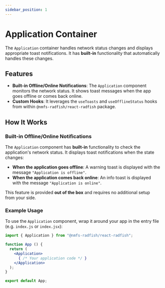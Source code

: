 ```yaml
---
sidebar_position: 1
---
```


# Application Container

The `Application` container handles network status changes and displays appropriate toast notifications. It has **built-in** functionality that automatically handles these changes.

## Features

- **Built-in Offline/Online Notifications**: The `Application` component monitors the network status. It shows toast messages when the app goes offline or comes back online.
- **Custom Hooks**: It leverages the `useToasts` and `useOfflineStatus` hooks from within `@nmfs-radfish/react-radfish` package.

## How It Works

### Built-in Offline/Online Notifications

The `Application` component has **built-in** functionality to check the application's network status. It displays toast notifications when the state changes:

- **When the application goes offline**: A warning toast is displayed with the message `"Application is offline"`.
- **When the application comes back online**: An info toast is displayed with the message `"Application is online"`.

This feature is provided **out of the box** and requires no additional setup from your side.

### Example Usage

To use the `Application` component, wrap it around your app in the entry file (e.g. `index.js` or `index.jsx`):

```jsx
import { Application } from "@nmfs-radfish/react-radfish";

function App () {
  return (
    <Application>
      { /* Your application code */ }
    </Application>
  );
}

export default App;
```

<!-- ### Extending Functionality with Hooks

While the `Application` component provides **out-of-the-box** functionality for network status notifications, you can also use RADFish's custom hooks—`useToasts` and `useOfflineStatus`—independently for more control over toast messages and offline status in other parts of your application.

For more information on how to use these hooks, refer to the [RADFish Custom Hooks Documentation](link-to-hooks-documentation). -->
